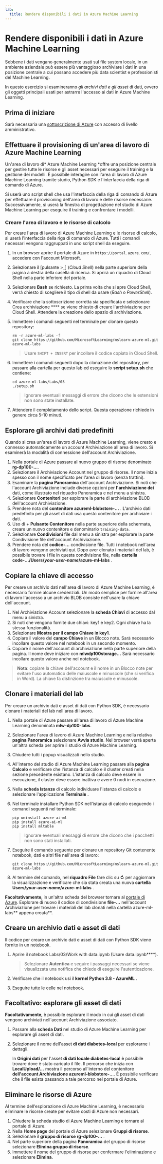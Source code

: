 ```yaml
---
lab:
  title: Rendere disponibili i dati in Azure Machine Learning
---
```


# Rendere disponibili i dati in Azure Machine Learning

Sebbene i dati vengano generalmente usati sul file system locale, in un ambiente aziendale può essere più vantaggioso archiviare i dati in una posizione centrale a cui possano accedere più data scientist e professionisti del Machine Learning.

In questo esercizio si esamineranno *gli archivi dati e *gli* asset* di dati, ovvero gli oggetti principali usati per astrarre l'accesso ai dati in Azure Machine Learning.

## Prima di iniziare

Sarà necessaria una [sottoscrizione di Azure](https://azure.microsoft.com/free?azure-portal=true) con accesso di livello amministrativo.

## Effettuare il provisioning di un'area di lavoro di Azure Machine Learning

Un'area di lavoro di* Azure Machine Learning *offre una posizione centrale per gestire tutte le risorse e gli asset necessari per eseguire il training e la gestione dei modelli. È possibile interagire con l'area di lavoro di Azure Machine Learning tramite studio, Python SDK e l'interfaccia della riga di comando di Azure.

Si userà uno script shell che usa l'interfaccia della riga di comando di Azure per effettuare il provisioning dell'area di lavoro e delle risorse necessarie. Successivamente, si userà la finestra di progettazione nel studio di Azure Machine Learning per eseguire il training e confrontare i modelli.

### Creare l'area di lavoro e le risorse di calcolo

Per creare l'area di lavoro di Azure Machine Learning e le risorse di calcolo, si userà l'interfaccia della riga di comando di Azure. Tutti i comandi necessari vengono raggruppati in uno script shell da eseguire.

1. In un browser aprire il portale di Azure in `https://portal.azure.com/`, accedere con l'account Microsoft.
1. Selezionare il \[pulsante >_] (*Cloud Shell*) nella parte superiore della pagina a destra della casella di ricerca. Si aprirà un riquadro di Cloud Shell nella parte inferiore del portale.
1. Selezionare **Bash** se richiesto. La prima volta che si apre Cloud Shell, verrà chiesto di scegliere il tipo di shell da usare (*Bash* o *PowerShell*).
1. Verificare che la sottoscrizione corretta sia specificata e selezionare Crea archiviazione **** se viene chiesto di creare l'archiviazione per Cloud Shell. Attendere la creazione dello spazio di archiviazione.
1. Immettere i comandi seguenti nel terminale per clonare questo repository:

    ```azurecli
    rm -r azure-ml-labs -f
    git clone https://github.com/MicrosoftLearning/mslearn-azure-ml.git azure-ml-labs
    ```

    > Usare `SHIFT + INSERT` per incollare il codice copiato in Cloud Shell.

1. Immettere i comandi seguenti dopo la clonazione del repository, per passare alla cartella per questo lab ed eseguire lo **script setup.sh** che contiene:

    ```azurecli
    cd azure-ml-labs/Labs/03
    ./setup.sh
    ```

    > Ignorare eventuali messaggi di errore che dicono che le estensioni non sono state installate.

1. Attendere il completamento dello script. Questa operazione richiede in genere circa 5-10 minuti.

## Esplorare gli archivi dati predefiniti

Quando si crea un'area di lavoro di Azure Machine Learning, viene creato e connesso automaticamente un account Archiviazione all'area di lavoro. Si esaminerà la modalità di connessione dell'account Archiviazione.

1. Nella portale di Azure passare al nuovo gruppo di risorse denominato **rg-dp100-...**.
1. Selezionare il Archiviazione Account nel gruppo di risorse. Il nome inizia spesso con il nome specificato per l'area di lavoro (senza trattini).
1. Esaminare la **pagina Panoramica** dell'account Archiviazione. Si noti che l'account Archiviazione include diverse opzioni per **l'archiviazione dei** dati, come illustrato nel riquadro Panoramica e nel menu a sinistra.
1. Selezionare **Contenitori** per esplorare la parte di archiviazione BLOB dell'account Archiviazione.
1. Prendere nota del **contenitore azureml-blobstore-...** . L'archivio dati predefinito per gli asset di dati usa questo contenitore per archiviare i dati.
1. Uso di &#43; **Pulsante Contenitore** nella parte superiore della schermata, creare un nuovo contenitore e denominarlo `training-data`.
1. Selezionare **Condivisioni** file dal menu a sinistra per esplorare la parte Condivisione file dell'account Archiviazione.
1. Prendere nota del **codice-...** condivisione file. Tutti i notebook nell'area di lavoro vengono archiviati qui. Dopo aver clonato i materiali del lab, è possibile trovare i file in questa condivisione file, nella **cartella code-.../Users/*your-user-name*/azure-ml-labs** .

## Copiare la chiave di accesso

Per creare un archivio dati nell'area di lavoro di Azure Machine Learning, è necessario fornire alcune credenziali. Un modo semplice per fornire all'area di lavoro l'accesso a un archivio BLOB consiste nell'usare la chiave dell'account.

1. Nel Archiviazione Account selezionare la **scheda Chiavi** di accesso dal menu a sinistra.
1. Si noti che vengono fornite due chiavi: key1 e key2. Ogni chiave ha la stessa funzionalità. 
1. Selezionare **Mostra per il **campo Chiave** in **key1****.
1. Copiare il valore del **campo Chiave** in un Blocco note. Sarà necessario incollare questo valore nel notebook in un secondo momento.
1. Copiare il nome dell'account di archiviazione nella parte superiore della pagina. Il nome deve iniziare con **mlwdp100storage...** Sarà necessario incollare questo valore anche nel notebook.

> **Nota**: copiare la chiave dell'account e il nome in un Blocco note per evitare l'uso automatico delle maiuscole e minuscole (che si verifica in Word). La chiave fa distinzione tra maiuscole e minuscole.

## Clonare i materiali del lab

Per creare un archivio dati e asset di dati con Python SDK, è necessario clonare i materiali del lab nell'area di lavoro.

1. Nella portale di Azure passare all'area di lavoro di Azure Machine Learning denominata **mlw-dp100-labs**.
1. Selezionare l'area di lavoro di Azure Machine Learning e nella relativa **pagina Panoramica** selezionare **Avvia studio**. Nel browser verrà aperta un'altra scheda per aprire il studio di Azure Machine Learning.
1. Chiudere tutti i popup visualizzati nello studio.
1. All'interno del studio di Azure Machine Learning passare alla **pagina Calcolo** e verificare che l'istanza di calcolo e il cluster creati nella sezione precedente esistano. L'istanza di calcolo deve essere in esecuzione, il cluster deve essere inattiva e avere 0 nodi in esecuzione.
1. Nella **scheda Istanze** di calcolo individuare l'istanza di calcolo e selezionare l'applicazione **Terminale** .
1. Nel terminale installare Python SDK nell'istanza di calcolo eseguendo i comandi seguenti nel terminale:

    ```azurecli
    pip uninstall azure-ai-ml
    pip install azure-ai-ml
    pip install mltable
    ```

    > Ignorare eventuali messaggi di errore che dicono che i pacchetti non sono stati installati.

1. Eseguire il comando seguente per clonare un repository Git contenente notebook, dati e altri file nell'area di lavoro:

    ```azurecli
    git clone https://github.com/MicrosoftLearning/mslearn-azure-ml.git azure-ml-labs
    ```

1. Al termine del comando, nel **riquadro File** fare clic su **&#8635;** per aggiornare la visualizzazione e verificare che sia stata creata una nuova **cartella Users/*your-user-name*/azure-ml-labs** .

**Facoltativamente**, in un'altra scheda del browser tornare al [portale di Azure](https://portal.azure.com?azure-portal=true). Esplorare di nuovo il codice di condivisione **file-...** nell'account Archiviazione per trovare i materiali del lab clonati nella cartella azure-ml-labs** appena creata**.

## Creare un archivio dati e asset di dati

Il codice per creare un archivio dati e asset di dati con Python SDK viene fornito in un notebook.

1. Aprire il notebook Labs/03/Work with data.ipynb (Usare data.ipynb****).

    > Selezionare **Autentica** e seguire i passaggi necessari se viene visualizzata una notifica che chiede di eseguire l'autenticazione.

1. Verificare che il notebook usi il **kernel Python 3.8 - AzureML** .
1. Eseguire tutte le celle nel notebook.

## Facoltativo: esplorare gli asset di dati

**Facoltativamente**, è possibile esplorare il modo in cui gli asset di dati vengono archiviati nell'account Archiviazione associato.

1. Passare alla **scheda Dati** nel studio di Azure Machine Learning per esplorare gli asset di dati.
1. Selezionare il nome dell'asset **di dati diabetes-local** per esplorarne i dettagli. 

    In **Origini dati** per l'asset **di dati locale diabetes-local** è possibile trovare dove è stato caricato il file. Il percorso che inizia con **LocalUpload/...** mostra il percorso all'interno del contenitore **dell'account Archiviazione azureml-blobstore-...**. È possibile verificare che il file esista passando a tale percorso nel portale di Azure.

## Eliminare le risorse di Azure

Al termine dell'esplorazione di Azure Machine Learning, è necessario eliminare le risorse create per evitare costi di Azure non necessari.

1. Chiudere la scheda studio di Azure Machine Learning e tornare al portale di Azure.
1. Nella **Home page** del portale di Azure selezionare **Gruppi di risorse**.
1. Selezionare il **gruppo di risorse rg-dp100-...** .
1. Nel parte superiore della pagina **Panoramica** del gruppo di risorse selezionare **Elimina gruppo di risorse**.
1. Immettere il nome del gruppo di risorse per confermare l'eliminazione e selezionare **Elimina**.
